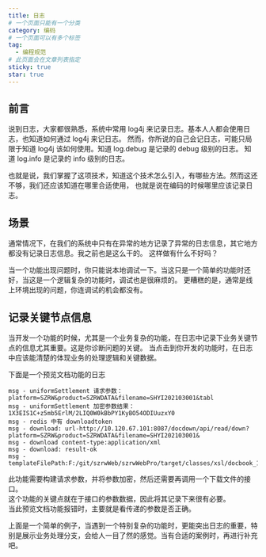 ```yaml
---
title: 日志
# 一个页面只能有一个分类
category: 编码
# 一个页面可以有多个标签
tag:
  - 编程规范
# 此页面会在文章列表指定
sticky: true
star: true
---
```


## 前言

说到日志，大家都很熟悉，系统中常用 log4j 来记录日志。基本人人都会使用日志，也知道如何通过 log4j 来记日志。
然而，你所说的自己会记日志，可能只局限于知道 log4j 该如何使用。知道 log.debug 是记录的 debug 级别的日志。
知道 log.info 是记录的 info 级别的日志。

也就是说，我们掌握了这项技术，知道这个技术怎么引入，有哪些方法。然而这还不够，我们还应该知道在哪里合适使用，
也就是说在编码的时候哪里应该记录日志。

## 场景

通常情况下，在我们的系统中只有在异常的地方记录了异常的日志信息，其它地方都没有记录日志信息。我之前也是这么干的。
这样做有什么不好吗？

当一个功能出现问题时，你只能说本地调试一下。当这只是一个简单的功能时还好，当这是一个逻辑复杂的功能时，调试也是很麻烦的。
更糟糕的是，通常是线上环境出现的问题，你连调试的机会都没有。


## 记录关键节点信息

当开发一个功能的时候，尤其是一个业务复杂的功能，在日志中记录下业务关键节点的信息尤其重要。这是你诊断问题的关键。
当点击到你开发的功能时，在日志中应该能清楚的体现业务的处理逻辑和关键数据。


下面是一个预览文档功能的日志

```
msg - uniformSettlement 请求参数：platform=SZRW&product=SZRWDATA&filename=SHYI202103001&tabl
msg - uniformSettlement 加密参数结果：1X3EIS1C+z5mb5ErlM/2LIQ0W0kBbPY1KyBO54ODIUuzxY0
msg - redis 中有 downloadtoken
msg - download: url-http://10.120.67.101:8087/docdown/api/read/down?platform=SZRW&product=SZRWDATA&filename=SHYI202103001&
msg - download content-type:application/xml
msg - download: result-ok
msg - templateFilePath:F:/git/szrwWeb/szrwWebPro/target/classes/xsl/docbook_1.xslt
```

此功能需要构建请求参数，并将参数加密，然后还需要再调用一个下载文件的接口。  
这个功能的关键点就在于接口的参数数据，因此将其记录下来很有必要。  
当此预览文档功能报错时，主要就是看传递的参数是否正确。


上面是一个简单的例子，当遇到一个特别复杂的功能时，更能突出日志的重要，特别是展示业务处理分支，会给人一目了然的感觉。当有合适的案例时，再进行补充吧。